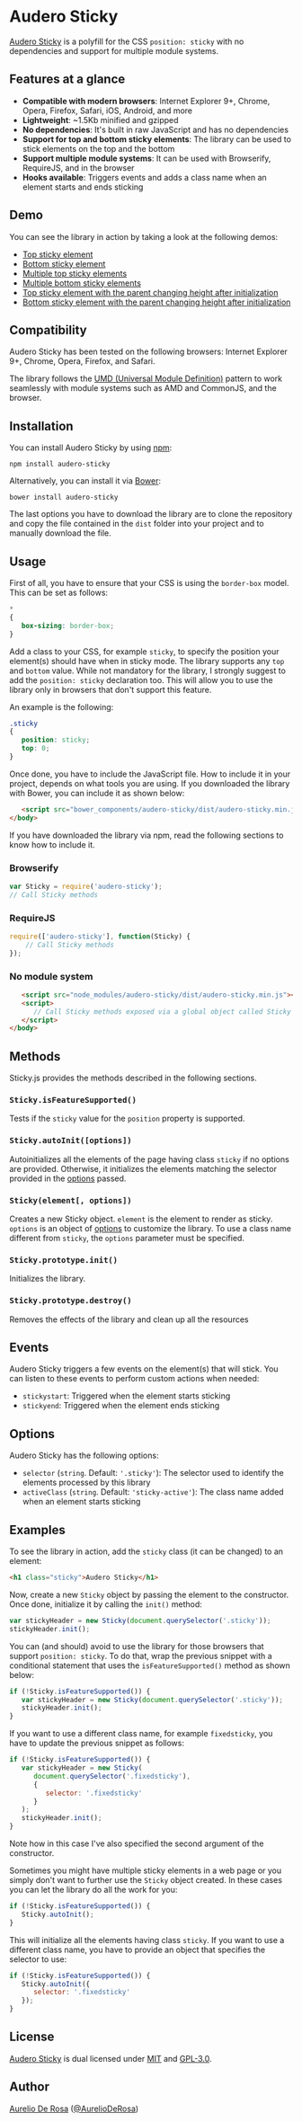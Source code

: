 # Audero Sticky

[Audero Sticky](https://github.com/AurelioDeRosa/audero-sticky) is a polyfill for the CSS `position: sticky` with no 
dependencies and support for multiple module systems.

## Features at a glance

- **Compatible with modern browsers**: Internet Explorer 9+, Chrome, Opera, Firefox, Safari, iOS, Android, and more
- **Lightweight**: ~1.5Kb minified and gzipped
- **No dependencies**: It's built in raw JavaScript and has no dependencies
- **Support for top and bottom sticky elements**: The library can be used to stick elements on the top and the bottom
- **Support multiple module systems**: It can be used with Browserify, RequireJS, and in the browser
- **Hooks available**: Triggers events and adds a class name when an element starts and ends sticking

## Demo

You can see the library in action by taking a look at the following demos:

* [Top sticky element](http://htmlpreview.github.io/?https://github.com/AurelioDeRosa/audero-sticky/blob/master/demo/top-sticky-element.html)
* [Bottom sticky element](http://htmlpreview.github.io/?https://github.com/AurelioDeRosa/audero-sticky/blob/master/demo/bottom-sticky-element.html)
* [Multiple top sticky elements](http://htmlpreview.github.io/?https://github.com/AurelioDeRosa/audero-sticky/blob/master/demo/top-multiple-sticky-elements.html)
* [Multiple bottom sticky elements](http://htmlpreview.github.io/?https://github.com/AurelioDeRosa/audero-sticky/blob/master/demo/bottom-multiple-sticky-elements.html)
* [Top sticky element with the parent changing height after initialization](http://htmlpreview.github.io/?https://github.com/AurelioDeRosa/audero-sticky/blob/master/demo/top-sticky-element-parent-dynamic-height.html)
* [Bottom sticky element with the parent changing height after initialization](http://htmlpreview.github.io/?https://github.com/AurelioDeRosa/audero-sticky/blob/master/demo/bottom-sticky-element-parent-dynamic-height.html)

## Compatibility

Audero Sticky has been tested on the following browsers: Internet Explorer 9+, Chrome, Opera, Firefox, and Safari.

The library follows the [UMD (Universal Module Definition)](https://github.com/umdjs/umd) pattern to work
seamlessly with module systems such as AMD and CommonJS, and the browser.

## Installation

You can install Audero Sticky by using [npm](https://www.npmjs.com):

```
npm install audero-sticky
```

Alternatively, you can install it via [Bower](http://bower.io):

```
bower install audero-sticky
```

The last options you have to download the library are to clone the repository and copy the file contained in the 
`dist` folder into your project and to manually download the file.

## Usage

First of all, you have to ensure that your CSS is using the `border-box` model. This can be set as follows:

```css
*
{
   box-sizing: border-box;
}
```

Add a class to your CSS, for example `sticky`, to specify the position your element(s) should have when in sticky 
mode. The library supports any `top` and `bottom` value. While not mandatory for the library, I strongly suggest to
add the `position: sticky` declaration too. This will allow you to use the library only in browsers that don't 
support this feature.

An example is the following:
 
```css
.sticky
{
   position: sticky;
   top: 0;
}
```

Once done, you have to include the JavaScript file. How to include it in your project, depends on what tools 
you are using. If you downloaded the library with Bower, you can include it as shown below:
                                    
```html
   <script src="bower_components/audero-sticky/dist/audero-sticky.min.js"></script>
</body>
```

If you have downloaded the library via npm, read the following sections to know how to include it.

### Browserify

```js
var Sticky = require('audero-sticky');
// Call Sticky methods
```

### RequireJS

```js
require(['audero-sticky'], function(Sticky) {
	// Call Sticky methods
});
```

### No module system

```html
   <script src="node_modules/audero-sticky/dist/audero-sticky.min.js"></script>
   <script>
      // Call Sticky methods exposed via a global object called Sticky
   </script>
</body>
```

## Methods

Sticky.js provides the methods described in the following sections.

### `Sticky.isFeatureSupported()`

Tests if the `sticky` value for the `position` property is supported.

### `Sticky.autoInit([options])`

Autoinitializes all the elements of the page having class `sticky` if no options are provided. Otherwise, it 
initializes the elements matching the selector provided in the [options](#Options) passed.

### `Sticky(element[, options])`

Creates a new Sticky object. `element` is the element to render as sticky. `options` is an object of [options](#Options)
to customize the library. To use a class name different from `sticky`, the `options` parameter must be specified.

### `Sticky.prototype.init()`

Initializes the library.

### `Sticky.prototype.destroy()`

Removes the effects of the library and clean up all the resources

## Events

Audero Sticky triggers a few events on the element(s) that will stick. You can listen to these events to perform custom 
actions when needed:

* `stickystart`: Triggered when the element starts sticking
* `stickyend`: Triggered when the element ends sticking

## Options

Audero Sticky has the following options:

* `selector` (`string`. Default: `'.sticky'`): The selector used to identify the elements processed by this library
* `activeClass` (`string`. Default: `'sticky-active'`): The class name added when an element starts sticking

## Examples

To see the library in action, add the `sticky` class (it can be changed) to an element:

```html
<h1 class="sticky">Audero Sticky</h1>
```

Now, create a new `Sticky` object by passing the element to the constructor. Once done, initialize it by calling the
`init()` method:

```js
var stickyHeader = new Sticky(document.querySelector('.sticky'));
stickyHeader.init();
```

You can (and should) avoid to use the library for those browsers that support `position: sticky`. To do that, wrap the 
previous snippet with a conditional statement that uses the `isFeatureSupported()` method as shown below:

```js
if (!Sticky.isFeatureSupported()) {
   var stickyHeader = new Sticky(document.querySelector('.sticky'));
   stickyHeader.init();
}
```

If you want to use a different class name, for example `fixedsticky`, you have to update the previous snippet as 
follows:

```js
if (!Sticky.isFeatureSupported()) {
   var stickyHeader = new Sticky(
      document.querySelector('.fixedsticky'),
      {
         selector: '.fixedsticky'
      }
   );
   stickyHeader.init();
}
```

Note how in this case I've also specified the second argument of the constructor.

Sometimes you might have multiple sticky elements in a web page or you simply don't want to further use the `Sticky`
object created. In these cases you can let the library do all the work for you:

```js
if (!Sticky.isFeatureSupported()) {
   Sticky.autoInit();
}
```

This will initialize all the elements having class `sticky`. If you want to use a different class name, you have to 
provide an object that specifies the selector to use:

```js
if (!Sticky.isFeatureSupported()) {
   Sticky.autoInit({
      selector: '.fixedsticky'
   });
}
```

## License

[Audero Sticky](https://github.com/AurelioDeRosa/audero-sticky) is dual licensed under
[MIT](http://www.opensource.org/licenses/MIT) and [GPL-3.0](http://opensource.org/licenses/GPL-3.0).

## Author

[Aurelio De Rosa](http://www.audero.it) ([@AurelioDeRosa](https://twitter.com/AurelioDeRosa))